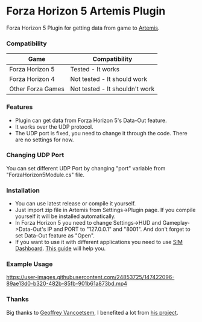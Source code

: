 # Forza Horizon 5 Artemis Plugin
 Forza Horizon 5 Plugin for getting data from game to [Artemis](https://artemis-rgb.com/).
 
### Compatibility
| Game | Compatibility |
| ------ | ------ |
| Forza Horizon 5 | Tested - It works |
| Forza Horizon 4 | Not tested - It should work |
| Other Forza Games | Not tested - It shouldn't work  |

### Features
- Plugin can get data from Forza Horizon 5's Data-Out feature.
- It works over the UDP protocol.
- The UDP port is fixed, you need to change it through the code. There are no settings for now.

### Changing UDP Port
You can set different UDP Port by changing "port" variable from "ForzaHorizon5Module.cs" file.

### Installation
- You can use latest release or compile it yourself.
- Just import zip file in Artemis from Settings->Plugin page. If you compile yourself it will be installed automatically.
- In Forza Horizon 5 you need to change Settings->HUD and Gameplay->Data-Out's IP and PORT to "127.0.0.1" and "8001". And don't forget to set Data-Out feature as "Open".
- If you want to use it with different applications you need to use [SIM Dashboard](http://www.stryder-it.de/simdashboard/index.php). [This guide](https://www.stryder-it.de/simdashboard/help/en/For_PC_Gamers/Advanced/Forward_UDP_Telemetry_to_other_applications_or_Devices) will help you.

### Example Usage
https://user-images.githubusercontent.com/24853725/147422096-89ae13d0-b320-482b-85fb-901b61a873bd.mp4

### Thanks
Big thanks to [Geoffrey Vancoetsem](https://github.com/geeooff), I benefited a lot from [his project](https://github.com/geeooff/forza-data-web).
